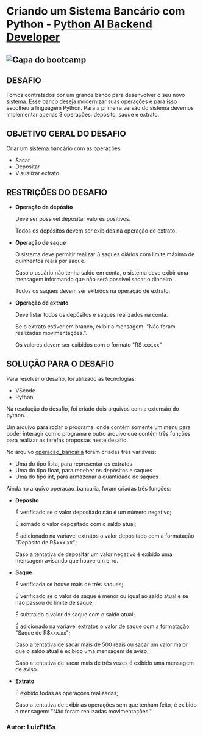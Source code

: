 # Criando um Sistema Bancário com Python - [Python AI Backend Developer](https://web.dio.me/track/coding-future-vivo-python-ai-backend-developer/)

## ![Capa do bootcamp](https://hermes.dio.me/tracks/648ef080-6c4b-4e54-bf72-34f62030f350.png)

## DESAFIO

Fomos contratados por um grande banco para desenvolver o seu novo sistema.
Esse banco deseja modernizar suas operações e para isso escolheu a linguagem Python.
Para a primeira versão do sistema devemos implementar apenas 3 operações: depósito, saque e extrato.

## OBJETIVO GERAL DO DESAFIO

Criar um sistema bancário com as operações:

+ Sacar
+ Depositar
+ Visualizar extrato

## RESTRIÇÕES DO DESAFIO

+ **Operação de depósito**

   Deve ser possível depositar valores positivos.

   Todos os depósitos devem ser exibidos na operação de extrato.

+ **Operação de saque**

   O sistema deve permitir realizar 3 saques diários com limite máximo de quinhentos reais por saque.

   Caso o usuário não tenha saldo em conta, o sistema deve exibir uma mensagem informando que não será possível sacar o dinheiro.

   Todos os saques devem ser exibidos na operação de extrato.

+ **Operação de extrato**

   Deve listar todos os depósitos e saques realizados na conta.

   Se o extrato estiver em branco, exibir a mensagem: "Não foram realizadas movimentações.".
  
   Os valores devem ser exibidos com o formato "R$ xxx.xx"

## SOLUÇÃO PARA O DESAFIO

Para resolver o desafio, foi utilizado as tecnologias:

+ VScode
+ Python

Na resolução do desafio, foi criado dois arquivos com a extensão do python.

Um arquivo para rodar o programa, onde contém somente um menu para poder interagir com o programa e outro arquivo que contém três funções para realizar as tarefas propostas neste desafio.

No arquivo [operacao_bancaria](./Modules/operaco_bancaria.py) foram criadas três variáveis:

+ Uma do tipo lista, para representar os extratos
+ Uma do tipo float, para receber os depósitos e saques
+ Uma do tipo int, para armazenar a quantidade de saques

Ainda no arquivo operacao_bancaria, foram criadas três funções:

+ **Deposito**

   É verificado se o valor depositado não é um número negativo;

   É somado o valor depositado com o saldo atual;

   É adicionado na variável extratos o valor depositado com a formatação "Depósito de R$xxx.xx";

   Caso a tentativa de depositar um valor negativo é exibido uma mensagem avisando que houve um erro.

+ **Saque**

   É verificada se houve mais de três saques;

   É verificado se o valor de saque é menor ou igual ao saldo atual e se não passou do limite de saque;

   É subtraido o valor de saque com o saldo atual;

   É adicionado na variável extratos o valor de saque com a formatação "Saque de R$xxx.xx";

   Caso a tentativa de sacar mais de 500 reais ou sacar um valor maior que o saldo atual é exibido uma mensagem de aviso;

   Caso a tentativa de sacar mais de três vezes é exibido uma mensagem de aviso.

+ **Extrato**

   É exibido todas as operações realizadas;

   Caso a tentativa de exibir as operações sem que tenham feito, é exibido a mensagem: "Não foram realizadas movimentações."

### Autor: LuizFHSs
